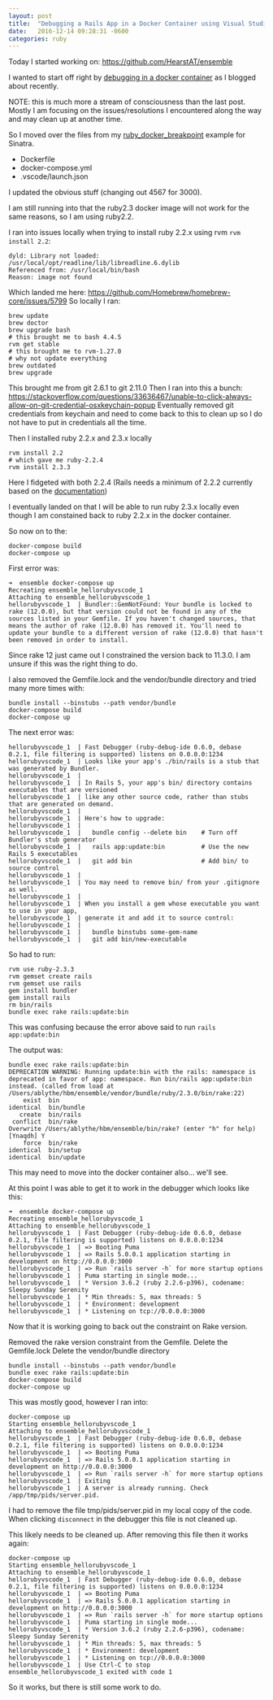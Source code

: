 ```yaml
---
layout: post
title:  "Debugging a Rails App in a Docker Container using Visual Studio Code"
date:   2016-12-14 09:28:31 -0600
categories: ruby
---
```


Today I started working on: https://github.com/HearstAT/ensemble

I wanted to start off right by [debugging in a docker container](https://aaronblythe.github.io/ruby/2016/12/05/debugging-a-ruby-application-in-a-docker-container-using-visual-studio-code.html) as I blogged about recently.

NOTE: this is much more a stream of consciousness than the last post.  Mostly I am focusing on the issues/resolutions I encountered along the way and may clean up at another time.

So I moved over the files from my [ruby_docker_breakpoint](https://github.com/aaronblythe/ruby_docker_breakpoint) example for Sinatra.

* Dockerfile
* docker-compose.yml
* .vscode/launch.json

I updated the obvious stuff (changing out 4567 for 3000).

I am still running into that the ruby2.3 docker image will not work for the same reasons, so I am using ruby2.2.

I ran into issues locally when trying to install ruby 2.2.x using rvm `rvm install 2.2`:

    dyld: Library not loaded: /usr/local/opt/readline/lib/libreadline.6.dylib
    Referenced from: /usr/local/bin/bash
    Reason: image not found

Which landed me here: https://github.com/Homebrew/homebrew-core/issues/5799 So locally I ran:

    brew update
    brew doctor
    brew upgrade bash
    # this brought me to bash 4.4.5
    rvm get stable
    # this brought me to rvm-1.27.0
    # why not update everything
    brew outdated
    brew upgrade

This brought me from git 2.6.1 to git 2.11.0
Then I ran into this a bunch: https://stackoverflow.com/questions/33636467/unable-to-click-always-allow-on-git-credential-osxkeychain-popup
Eventually removed git credentials from keychain and need to come back to this to clean up so I do not have to put in credentials all the time.

Then I installed ruby 2.2.x and 2.3.x locally 

    rvm install 2.2
    # which gave me ruby-2.2.4
    rvm install 2.3.3

Here I fidgeted with both 2.2.4 (Rails needs a minimum of 2.2.2 currently based on the [documentation](https://guides.rubyonrails.org/getting_started.html))

I eventually landed on that I will be able to run ruby 2.3.x locally even though I am constained back to ruby 2.2.x in the docker container.

So now on to the:

    docker-compose build
    docker-compose up

First error was:

    ➜  ensemble docker-compose up   
    Recreating ensemble_hellorubyvscode_1
    Attaching to ensemble_hellorubyvscode_1
    hellorubyvscode_1  | Bundler::GemNotFound: Your bundle is locked to rake (12.0.0), but that version could not be found in any of the sources listed in your Gemfile. If you haven't changed sources, that means the author of rake (12.0.0) has removed it. You'll need to update your bundle to a different version of rake (12.0.0) that hasn't been removed in order to install.

Since rake 12 just came out I constrained the version back to 11.3.0.  I am unsure if this was the right thing to do.

I also removed the Gemfile.lock and the vendor/bundle directory and tried many more times with:

    bundle install --binstubs --path vendor/bundle
    docker-compose build
    docker-compose up    

The next error was:

    hellorubyvscode_1  | Fast Debugger (ruby-debug-ide 0.6.0, debase 0.2.1, file filtering is supported) listens on 0.0.0.0:1234
    hellorubyvscode_1  | Looks like your app's ./bin/rails is a stub that was generated by Bundler.
    hellorubyvscode_1  | 
    hellorubyvscode_1  | In Rails 5, your app's bin/ directory contains executables that are versioned
    hellorubyvscode_1  | like any other source code, rather than stubs that are generated on demand.
    hellorubyvscode_1  | 
    hellorubyvscode_1  | Here's how to upgrade:
    hellorubyvscode_1  | 
    hellorubyvscode_1  |   bundle config --delete bin    # Turn off Bundler's stub generator
    hellorubyvscode_1  |   rails app:update:bin          # Use the new Rails 5 executables
    hellorubyvscode_1  |   git add bin                   # Add bin/ to source control
    hellorubyvscode_1  | 
    hellorubyvscode_1  | You may need to remove bin/ from your .gitignore as well.
    hellorubyvscode_1  | 
    hellorubyvscode_1  | When you install a gem whose executable you want to use in your app,
    hellorubyvscode_1  | generate it and add it to source control:
    hellorubyvscode_1  | 
    hellorubyvscode_1  |   bundle binstubs some-gem-name
    hellorubyvscode_1  |   git add bin/new-executable

So had to run:

    rvm use ruby-2.3.3
    rvm gemset create rails
    rvm gemset use rails
    gem install bundler
    gem install rails
    rm bin/rails
    bundle exec rake rails:update:bin

This was confusing because the error above said to run `rails app:update:bin`

The output was:

    bundle exec rake rails:update:bin
    DEPRECATION WARNING: Running update:bin with the rails: namespace is deprecated in favor of app: namespace. Run bin/rails app:update:bin instead. (called from load at /Users/ablythe/hbm/ensemble/vendor/bundle/ruby/2.3.0/bin/rake:22)
        exist  bin
    identical  bin/bundle
       create  bin/rails
     conflict  bin/rake
    Overwrite /Users/ablythe/hbm/ensemble/bin/rake? (enter "h" for help) [Ynaqdh] Y
        force  bin/rake
    identical  bin/setup
    identical  bin/update

This may need to move into the docker container also... we'll see.

At this point I was able to get it to work in the debugger which looks like this:

    ➜  ensemble docker-compose up   
    Recreating ensemble_hellorubyvscode_1
    Attaching to ensemble_hellorubyvscode_1
    hellorubyvscode_1  | Fast Debugger (ruby-debug-ide 0.6.0, debase 0.2.1, file filtering is supported) listens on 0.0.0.0:1234
    hellorubyvscode_1  | => Booting Puma
    hellorubyvscode_1  | => Rails 5.0.0.1 application starting in development on http://0.0.0.0:3000
    hellorubyvscode_1  | => Run `rails server -h` for more startup options
    hellorubyvscode_1  | Puma starting in single mode...
    hellorubyvscode_1  | * Version 3.6.2 (ruby 2.2.6-p396), codename: Sleepy Sunday Serenity
    hellorubyvscode_1  | * Min threads: 5, max threads: 5
    hellorubyvscode_1  | * Environment: development
    hellorubyvscode_1  | * Listening on tcp://0.0.0.0:3000

Now that it is working going to back out the constraint on Rake version.

Removed the rake version constraint from the Gemfile.
Delete the Gemfile.lock
Delete the vendor/bundle directory

    bundle install --binstubs --path vendor/bundle
    bundle exec rake rails:update:bin
    docker-compose build
    docker-compose up  

This was mostly good, however I ran into:

    docker-compose up          
    Starting ensemble_hellorubyvscode_1
    Attaching to ensemble_hellorubyvscode_1
    hellorubyvscode_1  | Fast Debugger (ruby-debug-ide 0.6.0, debase 0.2.1, file filtering is supported) listens on 0.0.0.0:1234
    hellorubyvscode_1  | => Booting Puma
    hellorubyvscode_1  | => Rails 5.0.0.1 application starting in development on http://0.0.0.0:3000
    hellorubyvscode_1  | => Run `rails server -h` for more startup options
    hellorubyvscode_1  | Exiting
    hellorubyvscode_1  | A server is already running. Check /app/tmp/pids/server.pid.

I had to remove the file tmp/pids/server.pid in my local copy of the code.  When clicking `disconnect` in the debugger this file is not cleaned up.

This likely needs to be cleaned up.  After removing this file then it works again:

    docker-compose up
    Starting ensemble_hellorubyvscode_1
    Attaching to ensemble_hellorubyvscode_1
    hellorubyvscode_1  | Fast Debugger (ruby-debug-ide 0.6.0, debase 0.2.1, file filtering is supported) listens on 0.0.0.0:1234
    hellorubyvscode_1  | => Booting Puma
    hellorubyvscode_1  | => Rails 5.0.0.1 application starting in development on http://0.0.0.0:3000
    hellorubyvscode_1  | => Run `rails server -h` for more startup options
    hellorubyvscode_1  | Puma starting in single mode...
    hellorubyvscode_1  | * Version 3.6.2 (ruby 2.2.6-p396), codename: Sleepy Sunday Serenity
    hellorubyvscode_1  | * Min threads: 5, max threads: 5
    hellorubyvscode_1  | * Environment: development
    hellorubyvscode_1  | * Listening on tcp://0.0.0.0:3000
    hellorubyvscode_1  | Use Ctrl-C to stop
    ensemble_hellorubyvscode_1 exited with code 1

So it works, but there is still some work to do.
